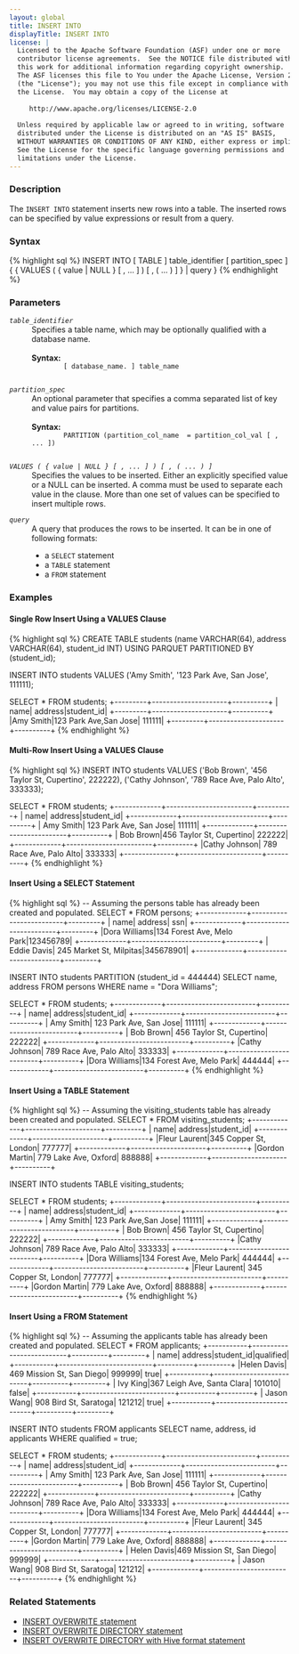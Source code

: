 ```yaml
---
layout: global
title: INSERT INTO
displayTitle: INSERT INTO
license: |
  Licensed to the Apache Software Foundation (ASF) under one or more
  contributor license agreements.  See the NOTICE file distributed with
  this work for additional information regarding copyright ownership.
  The ASF licenses this file to You under the Apache License, Version 2.0
  (the "License"); you may not use this file except in compliance with
  the License.  You may obtain a copy of the License at
 
     http://www.apache.org/licenses/LICENSE-2.0
 
  Unless required by applicable law or agreed to in writing, software
  distributed under the License is distributed on an "AS IS" BASIS,
  WITHOUT WARRANTIES OR CONDITIONS OF ANY KIND, either express or implied.
  See the License for the specific language governing permissions and
  limitations under the License.
---
```


### Description

The `INSERT INTO` statement inserts new rows into a table. The inserted rows can be specified by value expressions or result from a query.

### Syntax

{% highlight sql %}
INSERT INTO [ TABLE ] table_identifier [ partition_spec ]
    { { VALUES ( { value | NULL } [ , ... ] ) [ , ( ... ) ] } | query }
{% endhighlight %}

### Parameters

<dl>
  <dt><code><em>table_identifier</em></code></dt>
  <dd>
    Specifies a table name, which may be optionally qualified with a database name.<br><br>
    <b>Syntax:</b>
      <code>
        [ database_name. ] table_name
      </code>
  </dd>
</dl>

<dl>
  <dt><code><em>partition_spec</em></code></dt>
  <dd>
    An optional parameter that specifies a comma separated list of key and value pairs
    for partitions.<br><br>
    <b>Syntax:</b>
      <code>
        PARTITION (partition_col_name  = partition_col_val [ , ... ])
      </code>
  </dd>
</dl>

<dl>
  <dt><code><em>VALUES ( { value | NULL } [ , ... ] ) [ , ( ... ) ]</em></code></dt>
  <dd>Specifies the values to be inserted. Either an explicitly specified value or a NULL can be inserted. A comma must be used to separate each value in the clause. More than one set of values can be specified to insert multiple rows.</dd>
</dl>

<dl>
  <dt><code><em>query</em></code></dt>
  <dd>A query that produces the rows to be inserted. It can be in one of following formats:
    <ul>
      <li>a <code>SELECT</code> statement</li>
      <li>a <code>TABLE</code> statement</li>
      <li>a <code>FROM</code> statement</li>
    </ul>
   </dd>
</dl>

### Examples

#### Single Row Insert Using a VALUES Clause

{% highlight sql %}
CREATE TABLE students (name VARCHAR(64), address VARCHAR(64), student_id INT)
    USING PARQUET PARTITIONED BY (student_id);

INSERT INTO students VALUES
    ('Amy Smith', '123 Park Ave, San Jose', 111111);

SELECT * FROM students;
  +---------+---------------------+----------+
  |     name|              address|student_id|
  +---------+---------------------+----------+
  |Amy Smith|123 Park Ave,San Jose|    111111|
  +---------+---------------------+----------+
{% endhighlight %}

#### Multi-Row Insert Using a VALUES Clause

{% highlight sql %}
INSERT INTO students VALUES
    ('Bob Brown', '456 Taylor St, Cupertino', 222222),
    ('Cathy Johnson', '789 Race Ave, Palo Alto', 333333);

SELECT * FROM students;
  +-------------+------------------------+----------+
  |         name|                 address|student_id|
  +-------------+------------------------+----------+
  |    Amy Smith|  123 Park Ave, San Jose|    111111|
  +-------------+------------------------+----------+
  |    Bob Brown|456 Taylor St, Cupertino|    222222|
  +-------------+------------------------+----------+
  |Cathy Johnson| 789 Race Ave, Palo Alto|    333333|
  +--------------+-----------------------+----------+
{% endhighlight %}

#### Insert Using a SELECT Statement

{% highlight sql %}
-- Assuming the persons table has already been created and populated.
SELECT * FROM persons;
  +-------------+-------------------------+---------+
  |         name|                  address|      ssn|
  +-------------+-------------------------+---------+
  |Dora Williams|134 Forest Ave, Melo Park|123456789|
  +-------------+-------------------------+---------+
  |  Eddie Davis|  245 Market St, Milpitas|345678901|
  +-------------+-------------------------+---------+

INSERT INTO students PARTITION (student_id = 444444)
    SELECT name, address FROM persons WHERE name = "Dora Williams";

SELECT * FROM students;
  +-------------+-------------------------+----------+
  |         name|                  address|student_id|
  +-------------+-------------------------+----------+
  |    Amy Smith|   123 Park Ave, San Jose|    111111|
  +-------------+-------------------------+----------+
  |    Bob Brown| 456 Taylor St, Cupertino|    222222|
  +-------------+-------------------------+----------+
  |Cathy Johnson|  789 Race Ave, Palo Alto|    333333|
  +-------------+-------------------------+----------+
  |Dora Williams|134 Forest Ave, Melo Park|    444444|
  +-------------+-------------------------+----------+
{% endhighlight %}

#### Insert Using a TABLE Statement

{% highlight sql %}
-- Assuming the visiting_students table has already been created and populated.
SELECT * FROM visiting_students;
  +-------------+---------------------+----------+
  |         name|              address|student_id|
  +-------------+---------------------+----------+
  |Fleur Laurent|345 Copper St, London|    777777|
  +-------------+---------------------+----------+
  |Gordon Martin| 779 Lake Ave, Oxford|    888888|
  +-------------+---------------------+----------+

INSERT INTO students TABLE visiting_students;

SELECT * FROM students;
  +-------------+-------------------------+----------+
  |         name|                  address|student_id|
  +-------------+-------------------------+----------+
  |    Amy Smith|    123 Park Ave,San Jose|    111111|
  +-------------+-------------------------+----------+
  |    Bob Brown| 456 Taylor St, Cupertino|    222222|
  +-------------+-------------------------+----------+
  |Cathy Johnson|  789 Race Ave, Palo Alto|    333333|
  +-------------+-------------------------+----------+
  |Dora Williams|134 Forest Ave, Melo Park|    444444|
  +-------------+-------------------------+----------+
  |Fleur Laurent|    345 Copper St, London|    777777|
  +-------------+-------------------------+----------+
  |Gordon Martin|     779 Lake Ave, Oxford|    888888|
  +-------------+-------------------------+----------+
{% endhighlight %}

#### Insert Using a FROM Statement

{% highlight sql %}
-- Assuming the applicants table has already been created and populated.
SELECT * FROM applicants;
  +-----------+--------------------------+----------+---------+
  |       name|                   address|student_id|qualified|
  +-----------+--------------------------+----------+---------+
  |Helen Davis| 469 Mission St, San Diego|    999999|     true|
  +-----------+--------------------------+----------+---------+
  |   Ivy King|367 Leigh Ave, Santa Clara|    101010|    false|
  +-----------+--------------------------+----------+---------+
  | Jason Wang|     908 Bird St, Saratoga|    121212|     true|
  +-----------+--------------------------+----------+---------+

INSERT INTO students
     FROM applicants SELECT name, address, id applicants WHERE qualified = true;

SELECT * FROM students;
  +-------------+-------------------------+----------+
  |         name|                  address|student_id|
  +-------------+-------------------------+----------+
  |    Amy Smith|   123 Park Ave, San Jose|    111111|
  +-------------+-------------------------+----------+
  |    Bob Brown| 456 Taylor St, Cupertino|    222222|
  +-------------+-------------------------+----------+
  |Cathy Johnson|  789 Race Ave, Palo Alto|    333333|
  +-------------+-------------------------+----------+
  |Dora Williams|134 Forest Ave, Melo Park|    444444|
  +-------------+-------------------------+----------+
  |Fleur Laurent|    345 Copper St, London|    777777|
  +-------------+-------------------------+----------+
  |Gordon Martin|     779 Lake Ave, Oxford|    888888|
  +-------------+-------------------------+----------+
  |  Helen Davis|469 Mission St, San Diego|    999999|
  +-------------+-------------------------+----------+
  |   Jason Wang|    908 Bird St, Saratoga|    121212|
  +-------------+-------------------------+----------+
{% endhighlight %}

### Related Statements

 * [INSERT OVERWRITE statement](sql-ref-syntax-dml-insert-overwrite-table.html)
 * [INSERT OVERWRITE DIRECTORY statement](sql-ref-syntax-dml-insert-overwrite-directory.html)
 * [INSERT OVERWRITE DIRECTORY with Hive format statement](sql-ref-syntax-dml-insert-overwrite-directory-hive.html)
